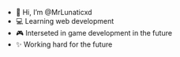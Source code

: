 - 👋 Hi, I’m @MrLunaticxd
- 💻 Learning web development
- 🎮 Interseted in game development in the future
- ✨ Working hard for the future
<!---
MrLunaticxd/MrLunaticxd is a ✨ special ✨ repository because its `README.md` (this file) appears on your GitHub profile.
You can click the Preview link to take a look at your changes.
--->
